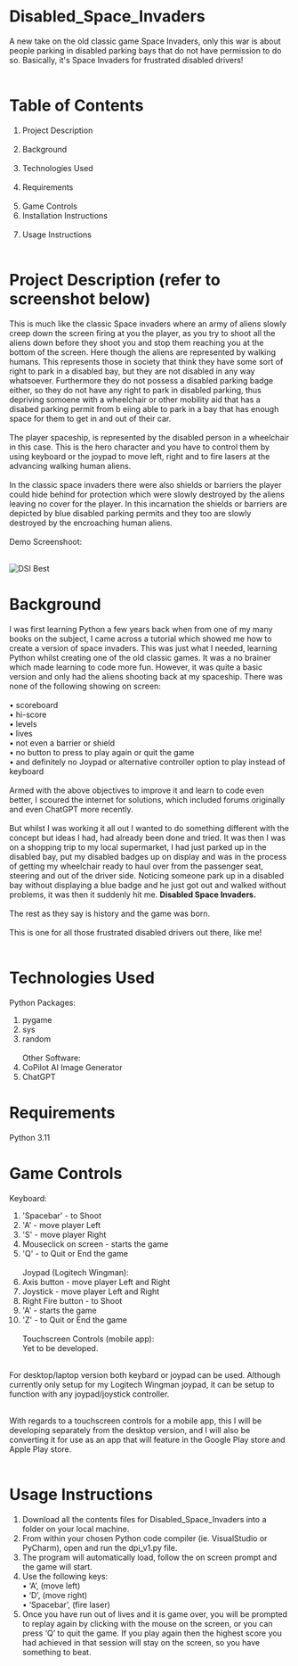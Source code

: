 # Disabled_Space_Invaders
A new take on the old classic game Space Invaders, only this war is about people parking in disabled parking bays that do not have permission to do so.
Basically, it's Space Invaders for frustrated disabled drivers!<br><br>

# Table of Contents
1.	Project Description<br><br>
2.	Background<br><br>
3.	Technologies Used<br><br>
4.	Requirements<br><br>
5.  Game Controls
6.	Installation Instructions<br><br>
7.	Usage Instructions<br><br>

# Project Description (refer to screenshot below)
This is much like the classic Space invaders where an army of aliens slowly creep down the screen firing at you the player, as you try to shoot all the aliens down before they shoot you and stop them reaching you at the bottom of the screen. Here though the aliens are represented by walking humans. This represents those in society that think they have some sort of right to park in a disabled bay, but they are not disabled in any way whatsoever. Furthermore they do not possess a disabled parking badge either, so they do not have any right to park in disabled parking, thus depriving somoene with a wheelchair or other mobility aid that has a disabed parking permit from b eiing able to park in a bay that has enough space for them to get in and out of their car.
<br><br>
The player spaceship, is represented by the disabled person in a wheelchair in this case. This is the hero character and you have to control them by using keyboard or the joypad to move left, right and to fire lasers at the advancing walking human aliens.
<br><br>
In the classic space invaders there were also shields or barriers the player could hide behind for protection which were slowly destroyed by the aliens leaving no cover for the player. In this incarnation the shields or barriers are depicted by blue disabled parking permits and they too are slowly destroyed by the encroaching human aliens. <br><br>
Demo Screenshoot: <br><br>

![DSI Best](https://github.com/user-attachments/assets/ca4155c1-1ed4-476e-b22f-f93254e5858d)


# Background
I was first learning Python a few years back when from one of my many books on the subject, I came across a tutorial which showed me how to create a version of space invaders.  This was just what I needed, learning Python whilst creating one of the old classic games. It was a no brainer which made learning to code more fun. However, it was quite a basic version and only had the aliens shooting back at my spaceship. There was none of the following showing on screen: <br><br>
•	scoreboard<br>
•	hi-score<br>
•	levels <br>
•	lives<br>
•	not even a barrier or shield<br>
•	no button to press to play again or quit the game<br>
•	and definitely no Joypad or alternative controller option to play instead of keyboard
<br><br>
Armed with the above objectives to improve it and learn to code even better, I scoured the internet for solutions, which included forums originally and even ChatGPT more recently. 
<br><br>
But whilst I was working it all out I wanted to do something different with the concept but ideas I had, had already been done and tried. It was then I was on a shopping trip to my local supermarket, I had just parked up in the disabled bay, put my disabled badges up on display and was in the process of getting my wheelchair ready to haul over from the passenger seat, steering and out of the driver side. Noticing someone park up in a disabled bay without displaying a blue badge and he just got out and walked without problems, it was then it suddenly hit me.
<strong>Disabled Space Invaders.</strong>
<br><br>
The rest as they say is history and the game was born. 
<br><br>
This is one for all those frustrated disabled drivers out there, like me! 
<br><br>
# Technologies Used
Python Packages:
1.	pygame
2.	sys
3.	random
   <br><br>
Other Software:
1.	CoPilot AI Image Generator
2.	ChatGPT
   
# Requirements
Python 3.11

# Game Controls
Keyboard:<br>
1. 'Spacebar' - to Shoot
2. 'A' - move player Left
3. 'S' - move player Right
4. Mouseclick on screen - starts the game
5. 'Q' - to Quit or End the game
<br><br>
Joypad (Logitech Wingman):<br>
1. Axis button - move player Left and Right
2. Joystick - move player Left and Right
3. Right Fire button - to Shoot
4. 'A' - starts the game
5. 'Z' - to Quit or End the game
<br><br>
Touchscreen Controls (mobile app):<br>
Yet to be developed.
<br><br>

For desktop/laptop version both keybard or joypad can be used. Although currently only setup for my Logitech Wingman joypad, it can be setup to function with any joypad/joystick controller. 
<br><br>

With regards to a touchscreen controls for a mobile app, this I will be developing separately from the desktop version, and I will also be converting it for use as an app that will feature in the Google Play store and Apple Play store.<br><br>

# Usage Instructions
1.	Download all the contents files for Disabled_Space_Invaders into a folder on your local machine.
2.	From within your chosen Python code compiler (ie. VisualStudio or PyCharm), open and run the dpi_v1.py file.
3.	The program will automatically load, follow the on screen prompt and the game will start.
4.	Use the following keys: <br>
•	‘A’, (move left) <br>
•	‘D’, (move right)<br> 
•	‘Spacebar’, (fire laser)<br>
5.	Once you have run out of lives and it is game over, you will be prompted to replay again by clicking with the mouse on the screen, or you can press ‘Q’ to quit the game. If you play again then the highest score you had achieved in that session will stay on the screen, so you have something to beat.


